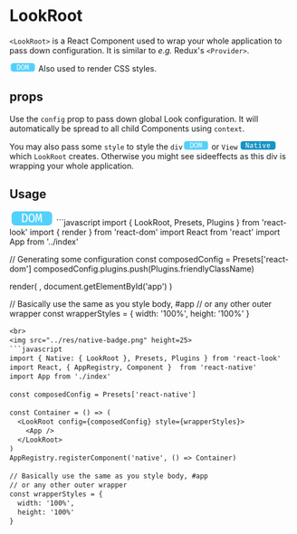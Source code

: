 # LookRoot

`<LookRoot>` is a React Component used to wrap your whole application to pass down configuration. It is similar to *e.g.* Redux's `<Provider>`.<br>

<img src="../res/dom-badge.png" height=15> Also used to render CSS styles.

## props
Use the `config` prop to pass down global Look configuration. It will automatically be spread to all child Components using `context`.

You may also pass some `style` to style the `div`<img src="../res/dom-badge.png" height=15> or `View` <img src="../res/native-badge.png" height=15> which `LookRoot` creates. Otherwise you might see sideeffects as this div is wrapping your whole application.

## Usage
<img src="../res/dom-badge.png" height=25>
```javascript
import { LookRoot, Presets, Plugins } from 'react-look'
import { render } from 'react-dom'
import React from 'react'
import App from '../index'

// Generating some configuration
const composedConfig = Presets['react-dom']
composedConfig.plugins.push(Plugins.friendlyClassName)

render(
  <LookRoot config={composedConfig} style={wrapperStyles}>
    <App />
  </LookRoot>,
  document.getElementById('app')
)

// Basically use the same as you style body, #app
// or any other outer wrapper
const wrapperStyles = {
  width: '100%',
  height: '100%'
}
```
<br>
<img src="../res/native-badge.png" height=25>
```javascript
import { Native: { LookRoot }, Presets, Plugins } from 'react-look'
import React, { AppRegistry, Component }  from 'react-native'
import App from './index'

const composedConfig = Presets['react-native']

const Container = () => (
  <LookRoot config={composedConfig} style={wrapperStyles}>
    <App />
  </LookRoot>
)
AppRegistry.registerComponent('native', () => Container)

// Basically use the same as you style body, #app
// or any other outer wrapper
const wrapperStyles = {
  width: '100%',
  height: '100%'
}
```
